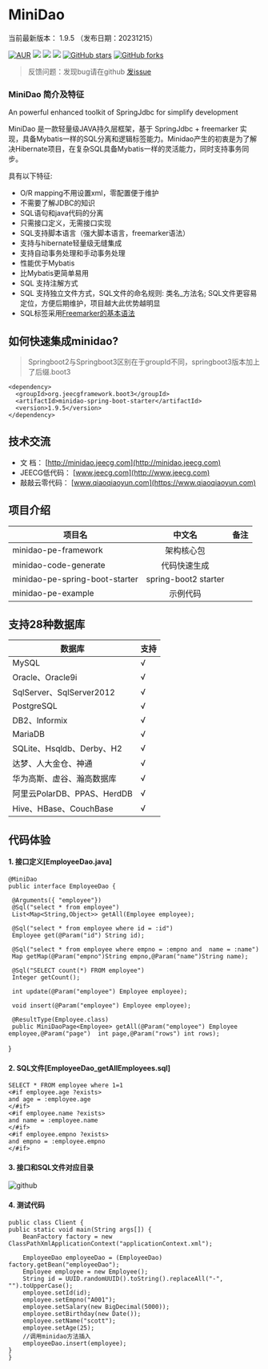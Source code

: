 MiniDao 
=======
当前最新版本： 1.9.5 （发布日期：20231215）

[![AUR](https://img.shields.io/badge/license-Apache%20License%202.0-blue.svg)](https://github.com/zhangdaiscott/jeecg-boot/blob/master/LICENSE)
[![](https://img.shields.io/badge/Author-北京国炬软件-orange.svg)](http://jeecg.com/aboutusIndex)
[![](https://img.shields.io/badge/Blog-官方博客-blue.svg)](https://jeecg.blog.csdn.net)
[![](https://img.shields.io/badge/version-1.9.5-brightgreen.svg)](https://github.com/zhangdaiscott/jeecg-boot)
[![GitHub stars](https://img.shields.io/github/stars/zhangdaiscott/jeecg-boot.svg?style=social&label=Stars)](https://github.com/zhangdaiscott/jeecg-boot)
[![GitHub forks](https://img.shields.io/github/forks/zhangdaiscott/jeecg-boot.svg?style=social&label=Fork)](https://github.com/zhangdaiscott/jeecg-boot)



 > 反馈问题：发现bug请在github [发issue](https://github.com/jeecgboot/MiniDao/issues/new)

### MiniDao 简介及特征

An powerful enhanced toolkit of SpringJdbc for simplify development

MiniDao 是一款轻量级JAVA持久层框架，基于 SpringJdbc + freemarker 实现，具备Mybatis一样的SQL分离和逻辑标签能力。Minidao产生的初衷是为了解决Hibernate项目，在复杂SQL具备Mybatis一样的灵活能力，同时支持事务同步。 


具有以下特征:

*  O/R mapping不用设置xml，零配置便于维护
* 不需要了解JDBC的知识
* SQL语句和java代码的分离
* 只需接口定义，无需接口实现
* SQL支持脚本语言（强大脚本语言，freemarker语法）
* 支持与hibernate轻量级无缝集成
* 支持自动事务处理和手动事务处理
* 性能优于Mybatis
* 比Mybatis更简单易用
* SQL 支持注解方式
* SQL 支持独立文件方式，SQL文件的命名规则: 类名_方法名; SQL文件更容易定位，方便后期维护，项目越大此优势越明显
* SQL标签采用[Freemarker的基本语法](http://blog.csdn.net/zhangdaiscott/article/details/77505453)



如何快速集成minidao?
-----------------------------------
> Springboot2与Springboot3区别在于groupId不同，springboot3版本加上了后缀.boot3

```
<dependency>
  <groupId>org.jeecgframework.boot3</groupId>
  <artifactId>minidao-spring-boot-starter</artifactId>
  <version>1.9.5</version>
</dependency>
```


		

技术交流
-----------------------------------
* 文 档： [http://minidao.jeecg.com](http://minidao.jeecg.com)
* JEECG低代码： [www.jeecg.com](http://www.jeecg.com)
* 敲敲云零代码： [www.qiaoqiaoyun.com](https://www.qiaoqiaoyun.com)

项目介绍
-----------------------------------

| 项目名   |      中文名      |  备注 |
|----------|:-------------:|------:|
| minidao-pe-framework| 架构核心包|     |
| minidao-code-generate |  代码快速生成 |  |
| minidao-pe-spring-boot-starter | spring-boot2 starter  |  |
| minidao-pe-example | 示例代码 |     |	 
	
	
支持28种数据库
-----------------------------------

|  数据库   |  支持   |
| --- | --- |
|   MySQL   |  √   |
|  Oracle、Oracle9i   |  √   |
|  SqlServer、SqlServer2012   |  √   |
|   PostgreSQL   |  √   |
|   DB2、Informix   |  √   |
|   MariaDB   |  √   |
|  SQLite、Hsqldb、Derby、H2   |  √   |
|   达梦、人大金仓、神通   |  √   |
|   华为高斯、虚谷、瀚高数据库   |  √   |
|   阿里云PolarDB、PPAS、HerdDB   |  √   |
|  Hive、HBase、CouchBase   |  √   |



	
代码体验
-----------------------------------
#### 1. 接口定义[EmployeeDao.java]  
    @MiniDao
    public interface EmployeeDao {
	
     @Arguments({ "employee"})
	 @Sql("select * from employee")
	 List<Map<String,Object>> getAll(Employee employee);
    
     @Sql("select * from employee where id = :id")
	 Employee get(@Param("id") String id);
    
	 @Sql("select * from employee where empno = :empno and  name = :name")
     Map getMap(@Param("empno")String empno,@Param("name")String name);

     @Sql("SELECT count(*) FROM employee")
     Integer getCount();

     int update(@Param("employee") Employee employee);

     void insert(@Param("employee") Employee employee);
	 
	 @ResultType(Employee.class)
	 public MiniDaoPage<Employee> getAll(@Param("employee") Employee employee,@Param("page")  int page,@Param("rows") int rows);
   }
    
    
#### 2. SQL文件[EmployeeDao_getAllEmployees.sql]
    SELECT * FROM employee where 1=1 
    <#if employee.age ?exists>
	and age = :employee.age
    </#if>
    <#if employee.name ?exists>
	and name = :employee.name
    </#if>
    <#if employee.empno ?exists>
	and empno = :employee.empno
    </#if>

#### 3. 接口和SQL文件对应目录

![github](http://www.jeecg.org/data/attachment/forum/201308/18/224051ey14ehqe000iegja.jpg "minidao")

	
#### 4. 测试代码
    public class Client {
    public static void main(String args[]) {
		BeanFactory factory = new ClassPathXmlApplicationContext("applicationContext.xml");
     		
		EmployeeDao employeeDao = (EmployeeDao) factory.getBean("employeeDao");
		Employee employee = new Employee();
		String id = UUID.randomUUID().toString().replaceAll("-", "").toUpperCase();
		employee.setId(id);
		employee.setEmpno("A001");
		employee.setSalary(new BigDecimal(5000));
		employee.setBirthday(new Date());
		employee.setName("scott");
		employee.setAge(25);
		//调用minidao方法插入
		employeeDao.insert(employee);
	}
    }

